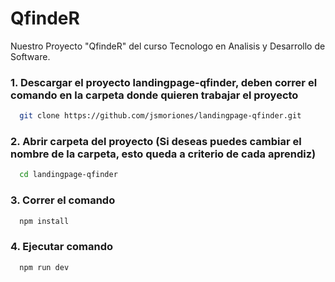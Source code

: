 
# QfindeR

Nuestro Proyecto "QfindeR" del curso Tecnologo en Analisis y Desarrollo de Software.

### 1. Descargar el proyecto landingpage-qfinder, deben correr el comando en la carpeta donde quieren trabajar el proyecto
    
```bash
  git clone https://github.com/jsmoriones/landingpage-qfinder.git
```
### 2. Abrir carpeta del proyecto (Si deseas puedes cambiar el nombre de la carpeta, esto queda a criterio de cada aprendiz)
```bash
  cd landingpage-qfinder
```
### 3. Correr el comando
```bash
  npm install
```
### 4. Ejecutar comando
```bash
  npm run dev
```